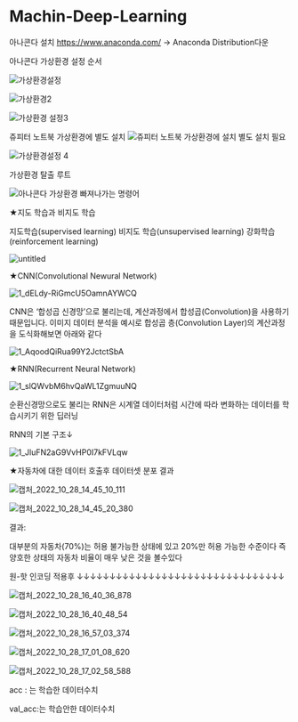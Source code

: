 # Machin-Deep-Learning
아나콘다 설치 
https://www.anaconda.com/ -> Anaconda Distribution다운

아나콘다 가상환경 설정 순서

![가상환경설정](https://user-images.githubusercontent.com/110071838/198503070-e1553967-d30f-4c67-9204-c388d1144d11.png)


![가상환경2](https://user-images.githubusercontent.com/110071838/198502955-e7b9da53-37ec-4609-897b-b8e04c9f93f0.png)


![가상환경 설정3](https://user-images.githubusercontent.com/110071838/198502964-2c96e91f-95d1-410a-9863-87ef025797d7.png)

쥬피터 노트북 가상환경에 별도 설치
![쥬피터 노트북 가상환경에 설치 별도 설치 필요](https://user-images.githubusercontent.com/110071838/198502982-8e092512-48e9-4001-aa65-c1cabd7eaa3f.png)


![가상환경설정 4](https://user-images.githubusercontent.com/110071838/198503790-7440282f-7788-4231-817d-2dcdea1d6a4f.png)





가상환경 탈출 루트

![아나콘다 가상환경 빠져나가는 명령어](https://user-images.githubusercontent.com/110071838/198503812-cb81857b-e5af-448a-b6c3-41845d2877bb.png)







★지도 학습과 비지도 학습





지도학습(supervised learning)   비지도 학습(unsupervised learning)   강화학습(reinforcement learning)
    


![untitled](https://user-images.githubusercontent.com/110071838/198443765-314b5e8d-6f84-407b-8188-13053c5bb470.png)



★CNN(Convolutional Newural Network)


![1_dELdy-RiGmcU5OamnAYWCQ](https://user-images.githubusercontent.com/110071838/198449542-db28b4f8-d2e0-4e3b-af08-5fa67b611c9b.png)


CNN은 ‘합성곱 신경망’으로 불리는데, 계산과정에서 합성곱(Convolution)을 사용하기 때문입니다. 이미지 데이터 분석을 예시로 합성곱 층(Convolution Layer)의 계산과정을 도식화해보면 아래와 같다

![1_AqoodQiRua99Y2JctctSbA](https://user-images.githubusercontent.com/110071838/198456148-1764b695-c6a7-4445-885d-dbb4c5fff0c7.png)



★RNN(Recurrent Neural Network)

![1_slQWvbM6hvQaWL1ZgmuuNQ](https://user-images.githubusercontent.com/110071838/198456973-9e040dbb-7293-42f6-9024-7d93306b4d3e.png)


순환신경망으로도 불리는 RNN은 시계열 데이터처럼 시간에 따라 변화하는 데이터를 학습시키기 위한 딥러닝

RNN의 기본 구조↓

![1_JluFN2aG9VvHP0I7kFVLqw](https://user-images.githubusercontent.com/110071838/198457348-de4fd0cc-621b-484a-a851-f34a4bdbc0c7.png)





★자동차에 대한 데이터 호출후 데이터셋 분포 결과

![캡처_2022_10_28_14_45_10_111](https://user-images.githubusercontent.com/110071838/198512260-72830c2b-62f1-44f6-bdce-39ebfc75c717.png)

![캡처_2022_10_28_14_45_20_380](https://user-images.githubusercontent.com/110071838/198512269-855c031c-3dd3-4928-bc0b-bfc21fb56cef.png)

결과:

대부분의 자동차(70%)는 허용 불가능한 상태에 있고 20%만 허용 가능한 수준이다
즉 양호한 상태의 자동차 비율이 매우 낮은 것을 볼수있다


원-핫 인코딩 적용후 ↓↓↓↓↓↓↓↓↓↓↓↓↓↓↓↓↓↓↓↓↓↓↓↓↓↓↓↓↓↓↓↓

![캡처_2022_10_28_16_40_36_878](https://user-images.githubusercontent.com/110071838/198531870-534d3af0-412e-4b07-863a-d97cd424e86d.png)


![캡처_2022_10_28_16_40_48_54](https://user-images.githubusercontent.com/110071838/198531887-5d3804bc-877e-4238-ae82-299c5975adf2.png)


![캡처_2022_10_28_16_57_03_374](https://user-images.githubusercontent.com/110071838/198535162-febf4d00-1684-4547-a74e-e36d2fcaed8e.png)

![캡처_2022_10_28_17_01_08_620](https://user-images.githubusercontent.com/110071838/198536105-d45269c3-beb5-4e06-9d01-eb634e23d8cc.png)

![캡처_2022_10_28_17_02_58_588](https://user-images.githubusercontent.com/110071838/198536386-4acd9497-b563-4436-bb41-573bab6639dc.png)

acc : 는 학습한 데이터수치

val_acc:는 학습안한 데이터수치

